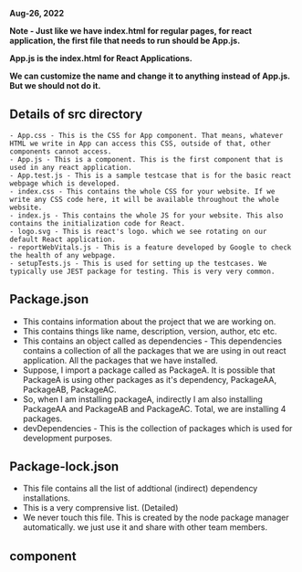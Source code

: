  **Aug-26, 2022**

**Note - Just like we have index.html for regular pages, for react application, the first file that needs to run should be App.js.**

**App.js is the index.html for React Applications.**

**We can customize the name and change it to anything instead of App.js. But we should not do it.**

## Details of src directory
    - App.css - This is the CSS for App component. That means, whatever HTML we write in App can access this CSS, outside of that, other components cannot access.
    - App.js - This is a component. This is the first component that is used in any react application.
    - App.test.js - This is a sample testcase that is for the basic react webpage which is developed.
    - index.css - This contains the whole CSS for your website. If we write any CSS code here, it will be available throughout the whole website.
    - index.js - This contains the whole JS for your website. This also contains the initialization code for React.
    - logo.svg - This is react's logo. which we see rotating on our default React application.
    - reportWebVitals.js - This is a feature developed by Google to check the health of any webpage.
    - setupTests.js - This is used for setting up the testcases. We typically use JEST package for testing. This is very very common.

## Package.json
- This contains information about the project that we are working on.
- This contains things like name, description, version, author, etc etc.
- This contains an object called as dependencies - This dependencies contains a collection of all the packages that we are using in out react application. All the packages that we have installed.
- Suppose, I import a package called as PackageA. It is possible that PackageA is using other packages as it's dependency, PackageAA, PackageAB, PackageAC.
- So, when I am installing packageA, indirectly I am also installing PackageAA and PackageAB and PackageAC. Total, we are installing 4 packages.
- devDependencies - This is the collection of packages which is used for development purposes.

## Package-lock.json
- This file contains all the list of addtional (indirect) dependency installations.
- This is a very comprensive list. (Detailed)
- We never touch this file. This is created by the node package manager automatically. we just use it and share with other team members.

## component